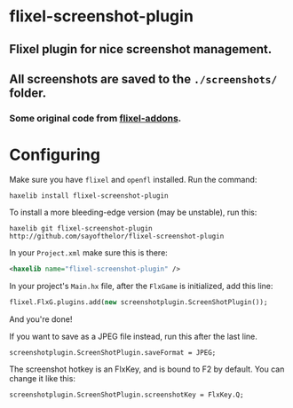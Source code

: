 # flixel-screenshot-plugin

## Flixel plugin for nice screenshot management.

## All screenshots are saved to the `./screenshots/` folder.

### Some original code from [flixel-addons](http://lib.haxe.org/p/flixel-addons).

# Configuring
Make sure you have `flixel` and `openfl` installed.
Run the command:
```
haxelib install flixel-screenshot-plugin
```
To install a more bleeding-edge version (may be unstable), run this:
```
haxelib git flixel-screenshot-plugin http://github.com/sayofthelor/flixel-screenshot-plugin
```
In your `Project.xml` make sure this is there:
```xml
<haxelib name="flixel-screenshot-plugin" />
```
In your project's `Main.hx` file, after the `FlxGame` is initialized, add this line:
```haxe
flixel.FlxG.plugins.add(new screenshotplugin.ScreenShotPlugin());
```
And you're done!

If you want to save as a JPEG file instead, run this after the last line.
```haxe
screenshotplugin.ScreenShotPlugin.saveFormat = JPEG;
```

The screenshot hotkey is an FlxKey, and is bound to F2 by default. You can change it like this:
```haxe
screenshotplugin.ScreenShotPlugin.screenshotKey = FlxKey.Q;
```
